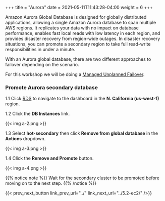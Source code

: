 +++
title = "Aurora"
date =  2021-05-11T11:43:28-04:00
weight = 6
+++

Amazon Aurora Global Database is designed for globally distributed applications, allowing a single Amazon Aurora database to span multiple AWS regions. It replicates your data with no impact on database performance, enables fast local reads with low latency in each region, and provides disaster recovery from region-wide outages. In disaster recovery situations, you can promote a secondary region to take full read-write responsibilities in under a minute.

With an Aurora global database, there are two different approaches to failover depending on the scenario.  

For this workshop we will be doing a [Managed Unplanned Failover](https://docs.aws.amazon.com/AmazonRDS/latest/AuroraUserGuide/aurora-global-database-disaster-recovery.html).

### Promote Aurora secondary database

1.1 Click [RDS](https://us-west-1.console.aws.amazon.com/rds/home?region=us-west-1#/) to navigate to the dashboard in the **N. California (us-west-1)** region.

1.2 Click the **DB Instances** link.

{{< img a-2.png >}}

1.3 Select **hot-secondary** then click **Remove from global database** in the **Actions** dropdown.

{{< img a-3.png >}}

1.4 Click the **Remove and Promote** button.

{{< img a-4.png >}}

{{% notice note %}}
Wait for the secondary cluster to be promoted before moving on to the next step.
{{% /notice %}}

{{< prev_next_button link_prev_url="../" link_next_url="../5.2-ec2/" />}}


